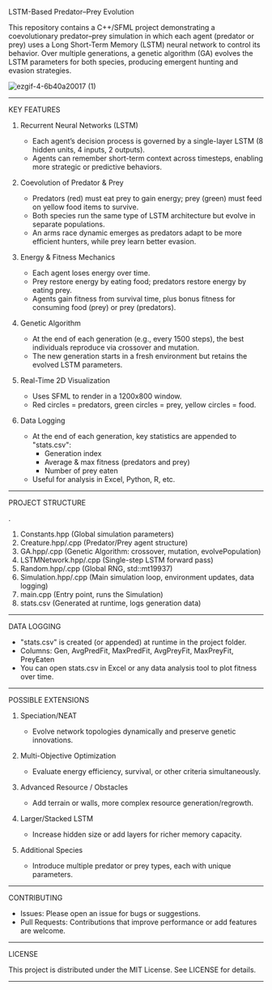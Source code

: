 LSTM-Based Predator–Prey Evolution

This repository contains a C++/SFML project demonstrating a coevolutionary predator–prey simulation in which each agent (predator or prey) uses a Long Short-Term Memory (LSTM) neural network to control its behavior. Over multiple generations, a genetic algorithm (GA) evolves the LSTM parameters for both species, producing emergent hunting and evasion strategies.

![ezgif-4-6b40a20017 (1)](https://github.com/user-attachments/assets/8f99d64b-1e0a-438d-8f30-8759daeead99)

--------------------------------------------------------------------------------
KEY FEATURES

1) Recurrent Neural Networks (LSTM)
   - Each agent’s decision process is governed by a single-layer LSTM (8 hidden units, 4 inputs, 2 outputs).
   - Agents can remember short-term context across timesteps, enabling more strategic or predictive behaviors.

2) Coevolution of Predator & Prey
   - Predators (red) must eat prey to gain energy; prey (green) must feed on yellow food items to survive.
   - Both species run the same type of LSTM architecture but evolve in separate populations.
   - An arms race dynamic emerges as predators adapt to be more efficient hunters, while prey learn better evasion.

3) Energy & Fitness Mechanics
   - Each agent loses energy over time.
   - Prey restore energy by eating food; predators restore energy by eating prey.
   - Agents gain fitness from survival time, plus bonus fitness for consuming food (prey) or prey (predators).

4) Genetic Algorithm
   - At the end of each generation (e.g., every 1500 steps), the best individuals reproduce via crossover and mutation.
   - The new generation starts in a fresh environment but retains the evolved LSTM parameters.

5) Real-Time 2D Visualization
   - Uses SFML to render in a 1200x800 window.
   - Red circles = predators, green circles = prey, yellow circles = food.

6) Data Logging
   - At the end of each generation, key statistics are appended to "stats.csv":
     * Generation index
     * Average & max fitness (predators and prey)
     * Number of prey eaten
   - Useful for analysis in Excel, Python, R, etc.

--------------------------------------------------------------------------------
PROJECT STRUCTURE

.
1. Constants.hpp         (Global simulation parameters)
2. Creature.hpp/.cpp     (Predator/Prey agent structure)
3. GA.hpp/.cpp           (Genetic Algorithm: crossover, mutation, evolvePopulation)
4. LSTMNetwork.hpp/.cpp  (Single-step LSTM forward pass)
5. Random.hpp/.cpp       (Global RNG, std::mt19937)
6. Simulation.hpp/.cpp   (Main simulation loop, environment updates, data logging)
7. main.cpp              (Entry point, runs the Simulation)
8. stats.csv             (Generated at runtime, logs generation data)


--------------------------------------------------------------------------------
DATA LOGGING

- "stats.csv" is created (or appended) at runtime in the project folder.
- Columns:
    Gen, AvgPredFit, MaxPredFit, AvgPreyFit, MaxPreyFit, PreyEaten
- You can open stats.csv in Excel or any data analysis tool to plot fitness over time.

--------------------------------------------------------------------------------
POSSIBLE EXTENSIONS

1) Speciation/NEAT
   - Evolve network topologies dynamically and preserve genetic innovations.

2) Multi-Objective Optimization
   - Evaluate energy efficiency, survival, or other criteria simultaneously.

3) Advanced Resource / Obstacles
   - Add terrain or walls, more complex resource generation/regrowth.

4) Larger/Stacked LSTM
   - Increase hidden size or add layers for richer memory capacity.

5) Additional Species
   - Introduce multiple predator or prey types, each with unique parameters.

--------------------------------------------------------------------------------
CONTRIBUTING

- Issues: Please open an issue for bugs or suggestions.
- Pull Requests: Contributions that improve performance or add features are welcome.

--------------------------------------------------------------------------------
LICENSE

This project is distributed under the MIT License. See LICENSE for details.

--------------------------------------------------------------------------------
